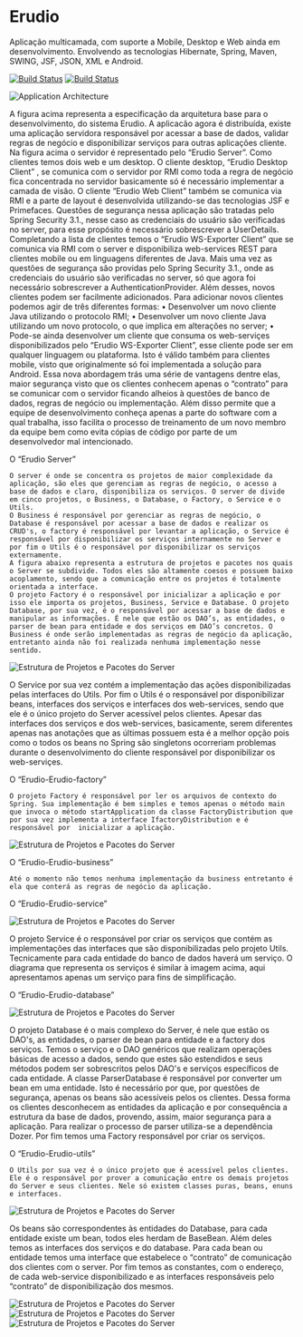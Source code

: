 Erudio
======

Aplicação multicamada, com suporte a Mobile, Desktop e Web ainda em desenvolvimento. Envolvendo as tecnologias Hibernate, Spring, Maven, SWING, JSF, JSON, XML e Android.

[![Build Status](https://travis-ci.org/leandrocgsi/erudio.svg?branch=master)](https://travis-ci.org/leandrocgsi/erudio)
[![Build Status](https://circleci.com/gh/leandrocgsi/erudio.svg?&style=shield)](https://circleci.com/gh/leandrocgsi/erudio/)

![Application Architecture](https://github.com/leandrocgsi/erudio/blob/master/img/image1.png?raw=true)

A figura acima representa a especificação da arquitetura base para o desenvolvimento, do sistema Erudio. A aplicacão agora é distribuída, existe uma aplicação servidora responsável por acessar a base de dados, validar regras de negócio e disponibilizar serviços para outras aplicações cliente. Na figura acima o servidor é representado pelo “Erudio Server”. Como clientes temos dois web e um desktop.
O cliente desktop, “Erudio Desktop Client” , se comunica com o servidor por RMI como toda a regra de negócio fica concentrada no servidor basicamente só é necessário implementar a camada de visão. 
O cliente “Erudio Web Client” também se comunica via RMI e a parte de layout é desenvolvida utilizando-se das tecnologias JSF e Primefaces. Questões de segurança nessa aplicação são tratadas pelo Spring Security 3.1., nesse caso as credenciais do usuário são verificadas no server, para esse propósito é necessário sobrescrever a UserDetails. 
Completando a lista de clientes temos o “Erudio WS-Exporter Client” que se comunica via RMI com o server e disponibiliza web-services REST para clientes mobile ou em linguagens diferentes de Java. Mais uma vez as questões de segurança são providas pelo Spring Security 3.1., onde as credenciais do usuário são verificadas no server, só que agora foi necessário sobrescrever a AuthenticationProvider. Além desses, novos clientes podem ser facilmente adicionados.
Para adicionar novos clientes podemos agir de três diferentes formas:
•	Desenvolver um novo cliente Java utilizando o protocolo RMI;
•	Desenvolver um novo cliente Java utilizando um novo protocolo, o que implica em alterações no server;
•	Pode-se ainda desenvolver um cliente que consuma os web-serviçes disponibilizados pelo “Erudio WS-Exporter Client”, esse cliente pode ser em qualquer linguagem ou plataforma. Isto é válido também para clientes mobile, visto que originalmente só foi implementada a solução para Android.
Essa nova abordagem trás uma série de vantagens dentre elas, maior segurança visto que os clientes conhecem apenas o “contrato” para se comunicar com o servidor ficando alheios à questões de banco de dados, regras de negócio ou implementação. Além disso permite que a equipe de desenvolvimento conheça apenas a parte do software com a qual trabalha, isso facilita o processo de treinamento de um novo membro da equipe bem como evita cópias de código por parte de um desenvolvedor mal intencionado. 

O “Erudio Server”

	O server é onde se concentra os projetos de maior complexidade da aplicação, são eles que gerenciam as regras de negócio, o acesso a base de dados e claro, disponibiliza os serviços. O server de divide em cinco projetos, o Business, o Database, o Factory, o Service e o Utils. 
	O Business é responsável por gerenciar as regras de negócio, o Database é responsável por acessar a base de dados e realizar os CRUD's, o factory é responsável por levantar a aplicação, o Service é responsável por disponibilizar os serviços internamente no Server e por fim o Utils é o responsável por disponibilizar os serviços externamente.
	A figura abaixo representa a estrutura de projetos e pacotes nos quais o Server se subdivide. Todos eles são altamente coesos e possuem baixo acoplamento, sendo que a comunicação entre os projetos é totalmente orientada a interface. 
	O projeto Factory é o responsável por inicializar a aplicação e por isso ele importa os projetos, Business, Service e Database. O projeto Database, por sua vez, é o responsável por acessar a base de dados e manipular as informações. É nele que estão os DAO’s, as entidades, o parser de bean para entidade e dos serviços em DAO’s concretos. O Business é onde serão implementadas as regras de negócio da aplicação, entretanto ainda não foi realizada nenhuma implementação nesse sentido. 

![Estrutura de Projetos e Pacotes do Server](https://github.com/leandrocgsi/erudio/blob/master/img/image2.png?raw=true)

O Service por sua vez contém a implementação das ações disponibilizadas pelas interfaces do Utils. Por fim o Utils é o responsável por disponibilizar beans, interfaces dos serviços e interfaces dos web-services, sendo que ele é o único projeto do Server acessível pelos clientes. Apesar das interfaces dos serviços e dos web-services, basicamente, serem diferentes apenas nas anotações que as últimas possuem esta é a melhor opção pois como o todos os beans no Spring são singletons ocorreriam problemas durante o desenvolvimento do cliente responsável por disponibilizar os web-serviçes.

O “Erudio-Erudio-factory”

	O projeto Factory é responsável por ler os arquivos de contexto do Spring. Sua implementação é bem simples e temos apenas o método main que invoca o método startApplication da classe FactoryDistribution que por sua vez implementa a interface IfactoryDistribution e é responsável por  inicializar a aplicação.


![Estrutura de Projetos e Pacotes do Server](https://github.com/leandrocgsi/erudio/blob/master/img/image3.png?raw=true)

O “Erudio-Erudio-business”

	Até o momento não temos nenhuma implementação da business entretanto é ela que conterá as regras de negócio da aplicação.

O “Erudio-Erudio-service”

![Estrutura de Projetos e Pacotes do Server](https://github.com/leandrocgsi/erudio/blob/master/img/image4.png?raw=true)

O projeto Service é o responsável por criar os serviços que contém as implementações das interfaces que são disponibilizadas pelo projeto Utils. Tecnicamente para cada entidade do banco de dados haverá um serviço. O diagrama que representa os serviços é similar à imagem acima, aqui apresentamos apenas um serviço para fins de simplificação. 

 
O “Erudio-Erudio-database”

![Estrutura de Projetos e Pacotes do Server](https://github.com/leandrocgsi/erudio/blob/master/img/image5.png?raw=true)

O projeto Database é o mais complexo do Server, é nele que estão os DAO's, as entidades, o parser de bean para entidade e a factory dos serviços. Temos o serviço e o DAO genéricos que realizam operações básicas de acesso a dados,  sendo que estes são estendidos e seus métodos podem ser sobrescritos pelos DAO's e serviços específicos de cada entidade.
	A classe ParserDatabase é responsável por converter um bean em uma  entidade. Isto é necessário por que, por questões de segurança, apenas os beans são acessíveis pelos os clientes. Dessa forma os clientes desconhecem as entidades da aplicação e por consequência a estrutura da base de dados, provendo, assim, maior segurança para a aplicação. Para realizar o processo de parser utiliza-se a dependência Dozer. Por fim temos uma Factory responsável por criar os serviços.

O “Erudio-Erudio-utils”

	O Utils por sua vez é o único projeto que é acessível pelos clientes. Ele é o responsável por prover a comunicação entre os demais projetos do Server e seus clientes. Nele só existem classes puras, beans, enuns e interfaces.

![Estrutura de Projetos e Pacotes do Server](https://github.com/leandrocgsi/erudio/blob/master/img/image6.png?raw=true)

Os beans são correspondentes às entidades do Database, para cada entidade existe um bean, todos eles herdam de BaseBean. Além deles temos as interfaces dos serviços e do database. Para cada bean ou entidade temos uma interface que estabelece o “contrato” de comunicação dos clientes com o server. Por fim temos as constantes, com o endereço, de cada web-service disponibilizado e as interfaces responsáveis pelo “contrato” de disponibilização dos mesmos.

![Estrutura de Projetos e Pacotes do Server](https://github.com/leandrocgsi/erudio/blob/master/img/image7.png?raw=true)
![Estrutura de Projetos e Pacotes do Server](https://github.com/leandrocgsi/erudio/blob/master/img/image8.png?raw=true)
![Estrutura de Projetos e Pacotes do Server](https://github.com/leandrocgsi/erudio/blob/master/img/image9.png?raw=true)

